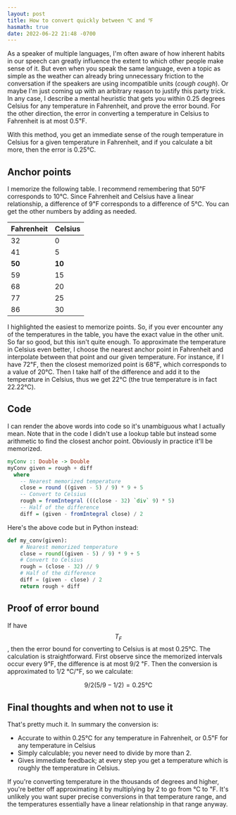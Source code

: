 ```yaml
---
layout: post
title: How to convert quickly between ℃ and ℉
hasmath: true
date: 2022-06-22 21:48 -0700
---
```

As a speaker of multiple languages, I'm often aware of how inherent
habits in our speech can greatly influence the extent to which other
people make sense of it.  But even when you speak the same language,
even a topic as simple as the weather can already bring unnecessary
friction to the conversation if the speakers are using incompatible
units (_cough_ _cough_).  Or maybe I'm just coming up with an
arbitrary reason to justify this party trick.  In any case, I describe
a mental heuristic that gets you within 0.25 degrees Celsius for any
temperature in Fahrenheit, and prove the error bound.  For the other
direction, the error in converting a temperature in Celsius to
Fahrenheit is at most 0.5℉.

With this method, you get an immediate sense of the rough temperature
in Celsius for a given temperature in Fahrenheit, and if you calculate
a bit more, then the error is 0.25℃.

## Anchor points
I memorize the following table.  I recommend remembering that 50℉
corresponds to 10℃. Since Fahrenheit and Celsius have a linear
relationship, a difference of 9℉ corresponds to a difference of 5℃.
You can get the other numbers by adding as needed.

| Fahrenheit | Celsius |
|------------|---------|
| 32         | 0       |
| 41         | 5       |
| **50**     | **10**  |
| 59         | 15      |
| 68         | 20      |
| 77         | 25      |
| 86         | 30      |

    
I highlighted the easiest to memorize points.  So, if you ever
encounter any of the temperatures in the table, you have the exact
value in the other unit.  So far so good, but this isn't quite enough.
To approximate the temperature in Celsius even better, I choose the
nearest anchor point in Fahrenheit and interpolate between that point
and our given temperature.  For instance, if I have 72℉, then the
closest memorized point is 68℉, which corresponds to a value of 20℃.
Then I take half of the difference and add it to the temperature in
Celsius, thus we get 22℃ (the true temperature is in fact 22.22℃).

## Code
I can render the above words into code so it's unambiguous what I
actually mean.  Note that in the code I didn't use a lookup table but
instead some arithmetic to find the closest anchor point.  Obviously
in practice it'll be memorized.

```haskell
myConv :: Double -> Double
myConv given = rough + diff
  where
    -- Nearest memorized temperature
    close = round ((given - 5) / 9) * 9 + 5
    -- Convert to Celsius
    rough = fromIntegral (((close - 32) `div` 9) * 5)
    -- Half of the difference
    diff = (given - fromIntegral close) / 2
```

Here's the above code but in Python instead:

```python
def my_conv(given):
    # Nearest memorized temperature
    close = round((given - 5) / 9) * 9 + 5
    # Convert to Celsius
    rough = (close - 32) // 9
    # Half of the difference
    diff = (given - close) / 2
    return rough + diff
```

## Proof of error bound
If have $$T_F$$, then the error bound for converting to Celsius is at
most 0.25℃.  The calculation is straightforward.  First observe since
the memorized intervals occur every 9℉, the difference is at most
9/2 ℉.  Then the conversion is approximated to 1/2 ℃/℉, so we calculate:

$$
9/2(5/9-1/2) = 0.25℃
$$

## Final thoughts and when not to use it
That's pretty much it.  In summary the conversion is:

* Accurate to within 0.25℃ for any temperature in Fahrenheit, or 0.5℉
  for any temperature in Celsius
* Simply calculable; you never need to divide by more than 2.
* Gives immediate feedback; at every step you get a temperature which
  is roughly the temperature in Celsius.

If you're converting temperature in the thousands of degrees and
higher, you're better off approximating it by multiplying by 2 to go
from ℃ to ℉.  It's unlikely you want super precise conversions in that
temperature range, and the temperatures essentially have a linear
relationship in that range anyway.
